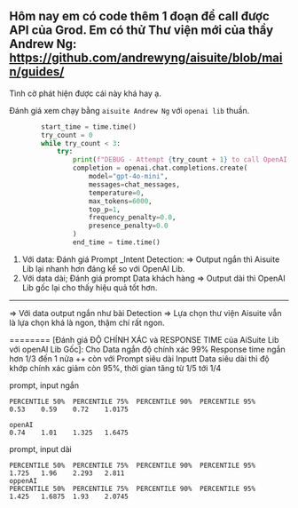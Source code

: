 Hôm nay em có code thêm 1 đoạn để call được API của Grod. 
Em có thử Thư viện mới của thầy Andrew Ng: https://github.com/andrewyng/aisuite/blob/main/guides/
------
Tình cờ phát hiện được cái này khá hay ạ. 


Đánh giá xem chạy bằng `aisuite Andrew Ng` với `openai lib` thuần. 

```python
        start_time = time.time()
        try_count = 0
        while try_count < 3:
            try:
                print(f"DEBUG - Attempt {try_count + 1} to call OpenAI API")
                completion = openai.chat.completions.create(
                    model="gpt-4o-mini",
                    messages=chat_messages,   
                    temperature=0,
                    max_tokens=6000,
                    top_p=1,
                    frequency_penalty=0.0,
                    presence_penalty=0.0
                )
                end_time = time.time()
```


1. Với data: Đánh giá Prompt _Intent Detection: 
=> Output ngắn thì Aisuite Lib lại nhanh hơn đáng kể so với OpenAI Lib. 
2. Với data dài; Đánh giá prompt Data khách hàng 
=> Output dài thì OpenAI Lib gốc lại cho thấy hiệu quả tốt hơn. 

----
=> Với data output ngắn như bài Detection => Lựa chọn thư viện Aisuite vẫn là lựa chọn khá là ngon, thậm chí rất ngon. 


========
[Đánh giá ĐỘ CHÍNH XÁC và RESPONSE TIME của AiSuite Lib với openAI Lib Gốc]: Cho Data ngắn độ chính xác 99% Response time ngắn hơn 1/3 đến 1 nửa ++ còn với Prompt siêu dài Inputt Data siêu dài thì độ khớp chính xác giảm còn 95%, thời gian tăng từ 1/5 tới 1/4


prompt, input ngắn
```
PERCENTILE 50%	PERCENTILE 75%	PERCENTILE 90%	PERCENTILE 95%
0.53	0.59	0.72	1.0175
			
openAI			
0.74	1.01	1.325	1.6475
```

prompt, input dài
```
PERCENTILE 50%	PERCENTILE 75%	PERCENTILE 90%	PERCENTILE 95%
1.725	1.96	2.293	2.811
oppenAI			
PERCENTILE 50%	PERCENTILE 75%	PERCENTILE 90%	PERCENTILE 95%
1.425	1.6875	1.93	2.0745
```
